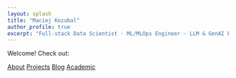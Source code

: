 ```yaml
---
layout: splash
title: "Maciej Kozubal"
author_profile: true
excerpt: "Full-stack Data Scientist · ML/MLOps Engineer · LLM & GenAI Practitioner"
---
```


Welcome! Check out:

<div class="btn-group">
  <a class="btn btn--primary" href="/about/">About</a>
  <a class="btn btn--primary" href="/projects/">Projects</a>
  <a class="btn btn--primary" href="/blog/">Blog</a>
  <a class="btn btn--primary" href="/academic/">Academic</a>
</div>
